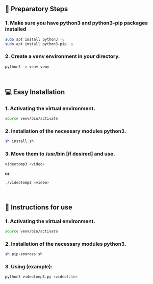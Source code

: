 ## 📄 Preparatory Steps

### 1. Make sure you have python3 and python3-pip packages installed

```bash
sudo apt install python3 -y
sudo apt install python3-pip -y
```

### 2. Create a venv environment in your directory.

```bash 
python3 -m venv venv
```

<br />

## 💻 Easy Installation

### 1. Activating the virtual environment.
```bash
source venv/bin/activate
```

### 2. Installation of the necessary modules python3.
```bash
sh install.sh
```

### 3. Move them to /usr/bin [if desired] and use.
```bash
videotomp3 <video>
```

<b>or</b> 

```bash
./videotomp3 <video>
```

<br />

## 📖 Instructions for use

### 1. Activating the virtual environment.
```bash
source venv/bin/activate
```

### 2. Installation of the necessary modules python3.
```bash
sh pip-sources.sh
```

### 3. Using (example):
```python
python3 videotomp3.py <videofile>
```

